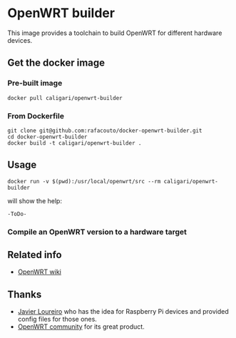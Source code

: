 
# OpenWRT builder

This image provides a toolchain to build OpenWRT for different hardware devices.

## Get the docker image

### Pre-built image

    docker pull caligari/openwrt-builder

### From Dockerfile

    git clone git@github.com:rafacouto/docker-openwrt-builder.git
    cd docker-openwrt-builder
    docker build -t caligari/openwrt-builder .

## Usage

    docker run -v $(pwd):/usr/local/openwrt/src --rm caligari/openwrt-builder

will show the help:

    -ToDo-

### Compile an OpenWRT version to a hardware target

## Related info

- [OpenWRT wiki](https://wiki.openwrt.org/)

## Thanks

- [Javier Loureiro](https://twitter.com/StaticBoardsES) who has the idea for Raspberry Pi devices and provided config files for those ones.
- [OpenWRT community](https://openwrt.org/) for its great product.


